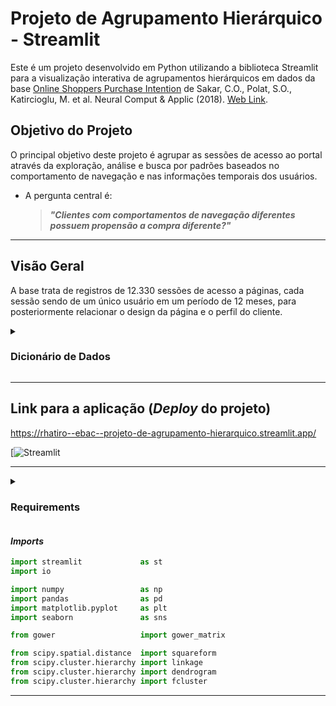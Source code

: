 
# **Projeto de Agrupamento Hierárquico - Streamlit**

Este é um projeto desenvolvido em Python utilizando a biblioteca Streamlit para a visualização interativa de agrupamentos hierárquicos em dados da base [Online Shoppers Purchase Intention](https://archive.ics.uci.edu/ml/datasets/Online+Shoppers+Purchasing+Intention+Dataset) de Sakar, C.O., Polat, S.O., Katircioglu, M. et al. Neural Comput & Applic (2018). [Web Link](https://doi.org/10.1007/s00521-018-3523-0).

## Objetivo do Projeto

O principal objetivo deste projeto é agrupar as sessões de acesso ao portal através da exploração, análise e busca por padrões baseados no comportamento de navegação e nas informações temporais dos usuários.

- A pergunta central é: 

  > ***"Clientes com comportamentos de navegação diferentes possuem propensão a compra diferente?"***

---

## Visão Geral

A base trata de registros de 12.330 sessões de acesso a páginas, cada sessão sendo de um único usuário em um período de 12 meses, para posteriormente relacionar o design da página e o perfil do cliente.

<details>
  <summary>
    <h3>Dicionário de Dados</h3>
  </summary>

|Variável                |Descrição                                                                                                                      |
| :--------------------- |:----------------------------------------------------------------------------------------------------------------------------  |
|Administrative          | Quantidade de acessos em páginas administrativas                                                                              |
|Administrative_Duration | Tempo de acesso em páginas administrativas                                                                                    |
|Informational           | Quantidade de acessos em páginas informativas                                                                                 |
|Informational_Duration  | Tempo de acesso em páginas informativas                                                                                       |
|ProductRelated          | Quantidade de acessos em páginas de produtos                                                                                  |
|ProductRelated_Duration | Tempo de acesso em páginas de produtos                                                                                        |
|BounceRates             | *Percentual de visitantes que entram no site e saem sem acionar outros *requests* durante a sessão                            |
|ExitRates               | * Soma de vezes que a página é visualizada por último em uma sessão dividido pelo total de visualizações                      |
|PageValues              | * Representa o valor médio de uma página da Web que um usuário visitou antes de concluir uma transação de comércio eletrônico |
|SpecialDay              | Indica a proximidade a uma data festiva (dia das mães etc)                                                                    |
|Month                   | Mês                                                                                                                           |
|OperatingSystems        | Sistema operacional do visitante                                                                                              |
|Browser                 | Browser do visitante                                                                                                          |
|Region                  | Região                                                                                                                        |
|TrafficType             | Tipo de tráfego                                                                                                               |
|VisitorType             | Tipo de visitante: novo ou recorrente                                                                                         |
|Weekend                 | Indica final de semana                                                                                                        |
|Revenue                 | Indica se houve compra ou não                                                                                                 |

*Variáveis calculadas pelo Google Analytics*

</details>

---

## Link para a aplicação (*Deploy* do projeto)
https://rhatiro--ebac--projeto-de-agrupamento-hierarquico.streamlit.app/

[![Streamlit](https://m31-projeto-streamlit.onrender.com)

---

<details>
  <summary>
    <h3>Requirements</h3>
  </summary>
  
```bash
altair==5.1.2
attrs==23.1.0
blinker==1.7.0
cachetools==5.3.2
certifi==2023.11.17
charset-normalizer==3.3.2
click==8.1.7
contourpy==1.2.0
cycler==0.12.1
fonttools==4.45.1
gitdb==4.0.11
GitPython==3.1.40
gower==0.1.2
idna==3.5
importlib-metadata==6.8.0
importlib-resources==6.1.1
Jinja2==3.1.2
jsonschema==4.20.0
jsonschema-specifications==2023.11.1
kiwisolver==1.4.5
markdown-it-py==3.0.0
MarkupSafe==2.1.3
matplotlib==3.8.2
mdurl==0.1.2
numpy==1.26.2
packaging==23.2
pandas==2.1.3
Pillow==10.1.0
protobuf==4.25.1
pyarrow==14.0.1
pydeck==0.8.1b0
Pygments==2.17.2
pyparsing==3.1.1
python-dateutil==2.8.2
pytz==2023.3.post1
referencing==0.31.0
requests==2.31.0
rich==13.7.0
rpds-py==0.13.1
scipy==1.11.4
seaborn==0.13.0
six==1.16.0
smmap==5.0.1
streamlit==1.28.2
tenacity==8.2.3
toml==0.10.2
toolz==0.12.0
tornado==6.3.3
typing_extensions==4.8.0
tzdata==2023.3
tzlocal==5.2
urllib3==2.1.0
validators==0.22.0
zipp==3.17.0
```

</details>

#### *Imports*
```python
import streamlit             as st
import io

import numpy                 as np
import pandas                as pd
import matplotlib.pyplot     as plt
import seaborn               as sns

from gower                   import gower_matrix

from scipy.spatial.distance  import squareform
from scipy.cluster.hierarchy import linkage
from scipy.cluster.hierarchy import dendrogram
from scipy.cluster.hierarchy import fcluster
```

---


